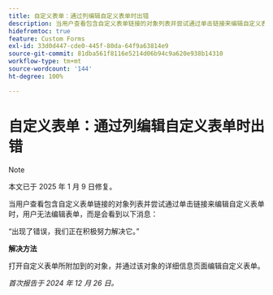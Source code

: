 ```yaml
---
title: 自定义表单：通过列编辑自定义表单时出错
description: 当用户查看包含自定义表单链接的对象列表并尝试通过单击链接来编辑自定义表单时，用户无法编辑表单，并且会看到一条错误消息。有解决方法可用
hidefromtoc: true
feature: Custom Forms
exl-id: 33d0d447-cde0-445f-80da-64f9a63814e9
source-git-commit: 81dba561f8116e5214d06b94c9a620e938b14310
workflow-type: tm+mt
source-wordcount: '144'
ht-degree: 100%

---
```


# 自定义表单：通过列编辑自定义表单时出错

>[!NOTE]
>
>本文已于 2025 年 1 月 9 日修复。

当用户查看包含自定义表单链接的对象列表并尝试通过单击链接来编辑自定义表单时，用户无法编辑表单，而是会看到以下消息：

“出现了错误，我们正在积极努力解决它。”

**解决方法**

打开自定义表单所附加到的对象，并通过该对象的详细信息页面编辑自定义表单。

_首次报告于 2024 年 12 月 26 日。_
